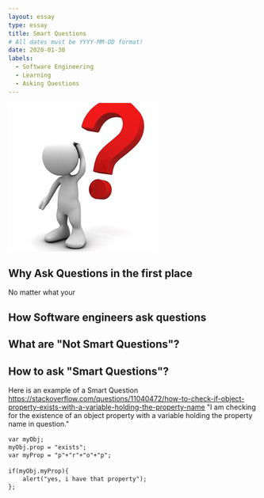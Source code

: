 ```yaml
---
layout: essay
type: essay
title: Smart Questions
# All dates must be YYYY-MM-DD format!
date: 2020-01-30
labels:
  - Software Engineering
  - Learning
  - Asking Questions
---
```


<img class="ui tiny left circular floated image" src="../images/questions.jpg">

## Why Ask Questions in the first place

No matter what your

## How Software engineers ask questions

## What are "Not Smart Questions"? 

## How to ask "Smart Questions"?

Here is an example of a Smart Question
https://stackoverflow.com/questions/11040472/how-to-check-if-object-property-exists-with-a-variable-holding-the-property-name
"I am checking for the existence of an object property with a variable holding the property name in question."

```
var myObj;
myObj.prop = "exists";
var myProp = "p"+"r"+"o"+"p";

if(myObj.myProp){
    alert("yes, i have that property");
};
```
